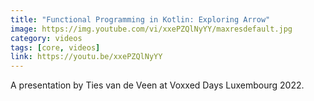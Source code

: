 ```yaml
---
title: "Functional Programming in Kotlin: Exploring Arrow"
image: https://img.youtube.com/vi/xxePZQlNyYY/maxresdefault.jpg
category: videos
tags: [core, videos]
link: https://youtu.be/xxePZQlNyYY
---
```

A presentation by Ties van de Veen at Voxxed Days Luxembourg 2022.
